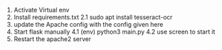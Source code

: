 1. Activate Virtual env
2. Install requirements.txt
    2.1 sudo apt install tesseract-ocr
3. update the Apache config with the config given here
4. Start flask manually
    4.1 (env) python3 main.py
    4.2 use screen to start it
5. Restart the apache2 server